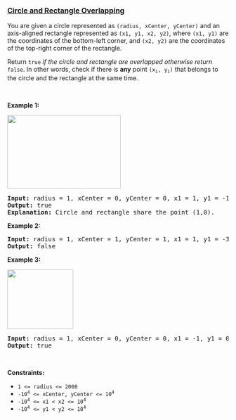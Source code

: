 ### [Circle and Rectangle Overlapping](https://leetcode.com/problems/circle-and-rectangle-overlapping)

<p>You are given a circle represented as <code>(radius, xCenter, yCenter)</code> and an axis-aligned rectangle represented as <code>(x1, y1, x2, y2)</code>, where <code>(x1, y1)</code> are the coordinates of the bottom-left corner, and <code>(x2, y2)</code> are the coordinates of the top-right corner of the rectangle.</p>

<p>Return <code>true</code><em> if the circle and rectangle are overlapped otherwise return </em><code>false</code>. In other words, check if there is <strong>any</strong> point <code>(x<sub>i</sub>, y<sub>i</sub>)</code> that belongs to the circle and the rectangle at the same time.</p>

<p>&nbsp;</p>
<p><strong>Example 1:</strong></p>
<img alt="" src="https://assets.leetcode.com/uploads/2020/02/20/sample_4_1728.png" style="width: 258px; height: 167px;" />
<pre>
<strong>Input:</strong> radius = 1, xCenter = 0, yCenter = 0, x1 = 1, y1 = -1, x2 = 3, y2 = 1
<strong>Output:</strong> true
<strong>Explanation:</strong> Circle and rectangle share the point (1,0).
</pre>

<p><strong>Example 2:</strong></p>

<pre>
<strong>Input:</strong> radius = 1, xCenter = 1, yCenter = 1, x1 = 1, y1 = -3, x2 = 2, y2 = -1
<strong>Output:</strong> false
</pre>

<p><strong>Example 3:</strong></p>
<img alt="" src="https://assets.leetcode.com/uploads/2020/02/20/sample_2_1728.png" style="width: 150px; height: 135px;" />
<pre>
<strong>Input:</strong> radius = 1, xCenter = 0, yCenter = 0, x1 = -1, y1 = 0, x2 = 0, y2 = 1
<strong>Output:</strong> true
</pre>

<p>&nbsp;</p>
<p><strong>Constraints:</strong></p>

<ul>
	<li><code>1 &lt;= radius &lt;= 2000</code></li>
	<li><code>-10<sup>4</sup> &lt;= xCenter, yCenter &lt;= 10<sup>4</sup></code></li>
	<li><code>-10<sup>4</sup> &lt;= x1 &lt; x2 &lt;= 10<sup>4</sup></code></li>
	<li><code>-10<sup>4</sup> &lt;= y1 &lt; y2 &lt;= 10<sup>4</sup></code></li>
</ul>
